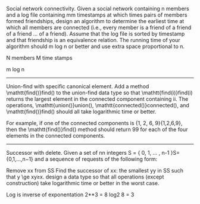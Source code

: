 Social network connectivity. 
Given a social network containing n members and a log file containing mm timestamps at which times pairs of members formed friendships, 
design an algorithm to determine the earliest time at which all members are connected (i.e., every member is a friend of a friend of a friend ... of a friend). 
Assume that the log file is sorted by timestamp and that friendship is an equivalence relation. 
The running time of your algorithm should m log n or better and use extra space proportional to n.


N members
M time stamps

m log n 

*****

Union-find with specific canonical element. 
Add a method \mathtt{find()}find() to the union-find data type so that \mathtt{find(i)}find(i) 
returns the largest element in the connected component containing ii. The operations, 
\mathtt{union()}union(), \mathtt{connected()}connected(), and \mathtt{find()}find() should all take logarithmic time or better.

For example, if one of the connected components is \{1, 2, 6, 9\}{1,2,6,9}, 
then the \mathtt{find()}find() method should return 99 for each of the four elements in the connected components.

*****

Successor with delete. 
Given a set of nn integers S = \{ 0, 1, ... , n-1 \}S={0,1,...,n−1} 
and a sequence of requests of the following form:

Remove xx from SS
Find the successor of xx: the smallest yy in SS such that y \ge xy≥x.
design a data type so that all operations (except construction) take logarithmic time or better in the worst case.






Log is inverse of exponentation
2**3 = 8 log2 8 = 3

